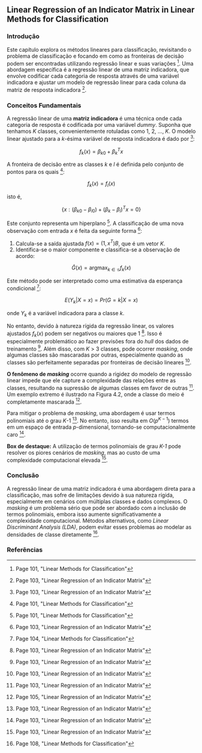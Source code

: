 ## Linear Regression of an Indicator Matrix in Linear Methods for Classification

### Introdução
Este capítulo explora os métodos lineares para classificação, revisitando o problema de classificação e focando em como as fronteiras de decisão podem ser encontradas utilizando regressão linear e suas variações [^1]. Uma abordagem específica é a regressão linear de uma matriz indicadora, que envolve codificar cada categoria de resposta através de uma variável indicadora e ajustar um modelo de regressão linear para cada coluna da matriz de resposta indicadora [^3].

### Conceitos Fundamentais

A regressão linear de uma **matriz indicadora** é uma técnica onde cada categoria de resposta é codificada por uma variável *dummy*. Suponha que tenhamos *K* classes, convenientemente rotuladas como 1, 2, ..., *K*. O modelo linear ajustado para a *k*-ésima variável de resposta indicadora é dado por [^3]:

$$f_k(x) = \beta_{k0} + \beta_k^T x$$

A fronteira de decisão entre as classes *k* e *l* é definida pelo conjunto de pontos para os quais [^1]:

$$f_k(x) = f_l(x)$$

isto é,

$$\{x: (\beta_{k0} - \beta_{l0}) + (\beta_k - \beta_l)^T x = 0\}$$

Este conjunto representa um hiperplano [^1].
A classificação de uma nova observação com entrada *x* é feita da seguinte forma [^3]:
1. Calcula-se a saída ajustada $f(x) = (1, x^T)B$, que é um vetor *K*.
2. Identifica-se o maior componente e classifica-se a observação de acordo:

$$\hat{G}(x) = \text{argmax}_{k \in \mathcal{G}} f_k(x)$$

Este método pode ser interpretado como uma estimativa da esperança condicional [^4]:

$$E(Y_k|X = x) = Pr(G = k|X = x)$$

onde $Y_k$ é a variável indicadora para a classe *k*.

No entanto, devido à natureza rígida da regressão linear, os valores ajustados $f_k(x)$ podem ser negativos ou maiores que 1 [^3]. Isso é especialmente problemático ao fazer previsões fora do *hull* dos dados de treinamento [^3]. Além disso, com *K* > 3 classes, pode ocorrer *masking*, onde algumas classes são mascaradas por outras, especialmente quando as classes são perfeitamente separadas por fronteiras de decisão lineares [^3].

**O fenômeno de *masking*** ocorre quando a rigidez do modelo de regressão linear impede que ele capture a complexidade das relações entre as classes, resultando na supressão de algumas classes em favor de outras [^3]. Um exemplo extremo é ilustrado na Figura 4.2, onde a classe do meio é completamente mascarada [^5].

Para mitigar o problema de *masking*, uma abordagem é usar termos polinomiais até o grau *K*-1 [^3]. No entanto, isso resulta em $O(p^{K-1})$ termos em um espaço de entrada *p*-dimensional, tornando-se computacionalmente caro [^3].

**Box de destaque:** A utilização de termos polinomiais de grau *K-1* pode resolver os piores cenários de *masking*, mas ao custo de uma complexidade computacional elevada [^3].

### Conclusão

A regressão linear de uma matriz indicadora é uma abordagem direta para a classificação, mas sofre de limitações devido à sua natureza rígida, especialmente em cenários com múltiplas classes e dados complexos. O *masking* é um problema sério que pode ser abordado com a inclusão de termos polinomiais, embora isso aumente significativamente a complexidade computacional. Métodos alternativos, como *Linear Discriminant Analysis (LDA)*, podem evitar esses problemas ao modelar as densidades de classe diretamente [^8].

### Referências
[^1]: Page 101, "Linear Methods for Classification"
[^3]: Page 103, "Linear Regression of an Indicator Matrix"
[^4]: Page 104, "Linear Methods for Classification"
[^5]: Page 105, "Linear Regression of an Indicator Matrix"
[^8]: Page 108, "Linear Methods for Classification"
<!-- END -->